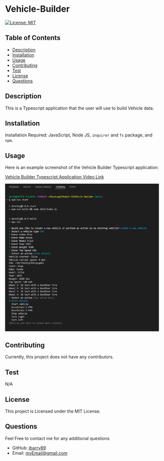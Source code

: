 # Vehicle-Builder

  [![License: MIT](https://img.shields.io/badge/License-MIT-yellow.svg)](https://opensource.org/licenses/MIT)
  
  ## Table of Contents
  
  * [Description](#description)
  * [Installation](#installation)
  * [Usage](#usage)
  * [Contributing](#contributing)
  * [Test](#test)
  * [License](#license)
  * [Questions](#questions)
  
  ## Description
  This is a Typescript application that the user will use to build Vehicle data.

  ## Installation
  Installation Required:  JavaScript, Node JS, `inquirer` and `fs` package, and `npm`.

  ## Usage 
  Here is an example screenshot of the Vehicle Builder Typescript application:

  [Vehicle Builder Typescript Application Video Link](https://drive.google.com/file/d/1gfW2P8Ag1g1j2vHKm6AXR77Z7s4HAWeX/view)

  ![Vehicle-Builder Typescript Application Screenshot](./assets/vehicle-builder-screenshot.png)
  
  ## Contributing
  Currently, this project does not have any contributors.
  
  ## Test 
  N/A

  ## License
  This project is Licensed under the MIT License.
  
  ## Questions
  Feel Free to contact me for any additional questions
  * GitHub: [jbarry89](https://github.com/jbarry89/)
  * Email: myEmail@gmail.com 
  
